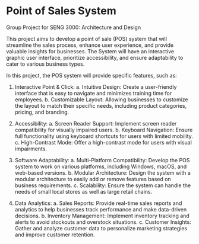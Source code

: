 # Point of Sales System
Group Project for SENG 3000: Architecture and Design

This project aims to develop a point of sale (POS) system that will streamline the sales process,
enhance user experience, and provide valuable insights for businesses. The System will have an
interactive graphic user interface, prioritize accessibility, and ensure adaptability to cater to
various business types.

In this project, the POS system will provide specific features, such as:
1. Interactive Point & Click:
a. Intuitive Design: Create a user-friendly interface that is easy to navigate and
minimizes training time for employees.
b. Customizable Layout: Allowing businesses to customize the layout to match their
specific needs, including product categories, pricing, and branding.

2. Accessibility:
a. Screen Reader Support: Implement screen reader compatibility for visually
impaired users.
b. Keyboard Navigation: Ensure full functionality using keyboard shortcuts for users
with limited mobility.
c. High-Contrast Mode: Offer a high-contrast mode for users with visual
impairments.

3. Software Adaptability:
a. Multi-Platform Compatibility: Develop the POS system to work on various
platforms, including Windows, macOS, and web-based versions.
b. Modular Architecture: Design the system with a modular architecture to easily
add or remove features based on business requirements.
c. Scalability: Ensure the system can handle the needs of small local stores as well
as large retail chains.

4. Data Analytics:
a. Sales Reports: Provide real-time sales reports and analytics to help businesses
track performance and make data-driven decisions.
b. Inventory Management: Implement inventory tracking and alerts to avoid
stockouts and overstock situations.
c. Customer Insights: Gather and analyze customer data to personalize marketing
strategies and improve customer retention.
